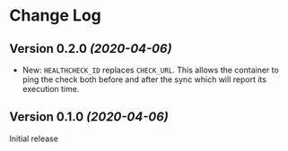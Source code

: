 Change Log
==========

Version 0.2.0 *(2020-04-06)*
----------------------------

 * New: `HEALTHCHECK_ID` replaces `CHECK_URL`. This allows the container to ping the check both
   before and after the sync which will report its execution time.


Version 0.1.0 *(2020-04-06)*
----------------------------

Initial release

